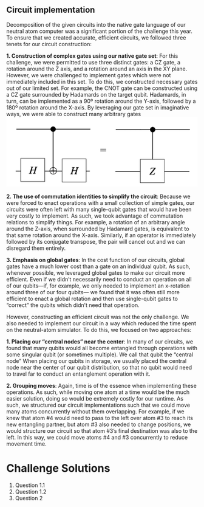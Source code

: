 ## Circuit implementation

Decomposition of the given circuits into the native gate language of our neutral atom computer was a significant portion of the challenge this year. To ensure that we created accurate, efficient circuits, we followed three tenets for our circuit construction:

**1. Construction of complex gates using our native gate set**: For this challenge, we were permitted to use three distinct gates: a CZ gate, a rotation around the Z axis, and a rotation around an axis in the XY plane. However, we were challenged to implement gates which were not immediately included in this set. To do this, we constructed necessary gates out of our limited set.
For example, the CNOT gate can be constructed using a CZ gate surrounded by Hadamards on the target qubit. Hadamards, in turn, can be implemented as a 90º rotation around the Y-axis, followed by a 180º rotation around the X-axis. By leveraging our gate set in imaginative ways, we were able to construct many arbitrary gates
<br>
![alt text](assets/arbitrary.png)

**2. The use of commutation identities to simplify the circuit**: Because we were forced to enact operations with a small collection of simple gates, our circuits were often left with many single-qubit gates that would have been very costly to implement. As such, we took advantage of commutation relations to simplify things. For example, a rotation of an arbitrary angle around the Z-axis, when surrounded by Hadamard gates, is equivalent to that same rotation around the X-axis. Similarly, if an operator is immediately followed by its conjugate transpose, the pair will cancel out and we can disregard them entirely.

**3. Emphasis on global gates**: In the cost function of our circuits, global gates have a much lower cost than a gate on an individual qubit. As such, whenever possible, we leveraged global gates to make our circuit more efficient. Even if we didn’t necessarily need to conduct an operation on all of our qubits—if, for example, we only needed to implement an x-rotation around three of our four qubits— we found that it was often still more efficient to enact a global rotation and then use single-qubit gates to “correct” the qubits which didn’t need that operation.

However, constructing an efficient circuit was not the only challenge. We also needed to implement our circuit in a way which reduced the time spent on the neutral-atom simulator. To do this, we focused on two approaches:

**1. Placing our “central nodes” near the center**: In many of our circuits, we found that many qubits would all become entangled through operations with some singular qubit (or sometimes multiple). We call that qubit the “central node” When placing our qubits in storage, we usually placed the central node near the center of our qubit distribution, so that no qubit would need to travel far to conduct an entanglement operation with it.

**2. Grouping moves**: Again, time is of the essence when implementing these operations. As such, while moving one atom at a time would be the much easier solution, doing so would be extremely costly for our runtime. As such, we structured our circuit implementations such that we could move many atoms concurrently without them overlapping. For example, if we knew that atom #4 would need to pass to the left over atom #3 to reach its new entangling partner, but atom #3 also needed to change positions, we would structure our circuit so that atom #3’s final destination was also to the left. In this way, we could move atoms #4 and #3 concurrently to reduce movement time.

# Challenge Solutions

1. Question 1.1
2. Question 1.2
3. Question 2
